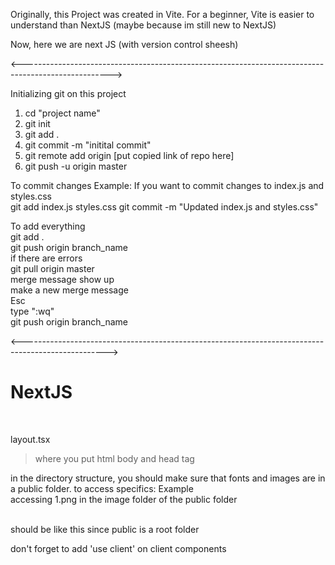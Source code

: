 Originally, this Project was created in Vite. For a beginner, Vite is easier to understand than NextJS (maybe because im still new to NextJS)

Now, here we are next JS (with version control sheesh)

<---------------------------------------------------------------------------------------------------->

Initializing git on this project

1. cd "project name" <br />
2. git init <br />
3. git add . <br />
4. git commit -m "initital commit" <br />
5. git remote add origin [put copied link of repo here] <br />
6. git push -u origin master <br />


To commit changes Example: If you want to commit changes to index.js and styles.css <br />
git add index.js styles.css git commit -m "Updated index.js and styles.css" <br />

To add everything <br />
git add . <br />
git push origin branch_name <br />
if there are errors <br />
  git pull origin master <br />
  merge message show up <br />
  make a new merge message <br />
  Esc <br />
  type ":wq" <br />
git push origin branch_name <br />

<--------------------------------------------------------------------------------------------------->

<h1>NextJS</h1> <br />

layout.tsx <br />
  > where you put html body and head tag

in the directory structure, you should make sure that fonts and images are in a public folder. to access specifics:
Example <br />
  accessing 1.png in the image folder of the public folder <br />
  <link rel="icon" href="/images/1.png"> <br />
  should be like this since public is a root folder <br />

don't forget to add 'use client' on client components <br />
